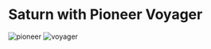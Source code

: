 # Saturn with Pioneer Voyager
![pioneer](https://i.imgur.com/xRaUzw1.jpg)
![voyager](https://i.imgur.com/eZRtOx9.jpg)
